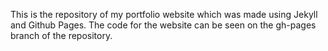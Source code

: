 This is the repository of my portfolio website which was made using Jekyll and Github Pages. The code for the website can be seen on the gh-pages branch of the repository.
